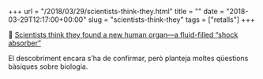 +++
url = "/2018/03/29/scientists-think-they.html"
title = ""
date = "2018-03-29T12:17:00+00:00"
slug = "scientists-think-they"
tags = ["retalls"]
+++

📎 [Scientists think they found a new human organ—a fluid-filled “shock absorber”](https://arstechnica.com/science/2018/03/scientist-think-they-found-a-new-human-organ-a-fluid-filled-shock-absorber/)

El descobriment encara s’ha de confirmar, però planteja moltes qüestions bàsiques sobre biologia.
